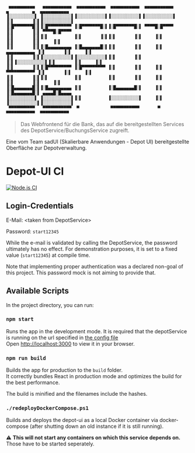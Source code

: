 ```
 ▄▄▄▄▄▄▄▄▄▄   ▄▄▄▄▄▄▄▄▄▄▄  ▄▄▄▄▄▄▄▄▄▄▄  ▄▄▄▄▄▄▄▄▄▄▄  ▄▄▄▄▄▄▄▄▄▄▄          ▄         ▄  ▄▄▄▄▄▄▄▄▄▄▄ 
▐░░░░░░░░░░▌ ▐░░░░░░░░░░░▌▐░░░░░░░░░░░▌▐░░░░░░░░░░░▌▐░░░░░░░░░░░▌        ▐░▌       ▐░▌▐░░░░░░░░░░░▌
▐░█▀▀▀▀▀▀▀█░▌▐░█▀▀▀▀▀▀▀▀▀ ▐░█▀▀▀▀▀▀▀█░▌▐░█▀▀▀▀▀▀▀█░▌ ▀▀▀▀█░█▀▀▀▀         ▐░▌       ▐░▌ ▀▀▀▀█░█▀▀▀▀ 
▐░▌       ▐░▌▐░▌          ▐░▌       ▐░▌▐░▌       ▐░▌     ▐░▌             ▐░▌       ▐░▌     ▐░▌     
▐░▌       ▐░▌▐░█▄▄▄▄▄▄▄▄▄ ▐░█▄▄▄▄▄▄▄█░▌▐░▌       ▐░▌     ▐░▌ ▄▄▄▄▄▄▄▄▄▄▄ ▐░▌       ▐░▌     ▐░▌     
▐░▌       ▐░▌▐░░░░░░░░░░░▌▐░░░░░░░░░░░▌▐░▌       ▐░▌     ▐░▌▐░░░░░░░░░░░▌▐░▌       ▐░▌     ▐░▌     
▐░▌       ▐░▌▐░█▀▀▀▀▀▀▀▀▀ ▐░█▀▀▀▀▀▀▀▀▀ ▐░▌       ▐░▌     ▐░▌ ▀▀▀▀▀▀▀▀▀▀▀ ▐░▌       ▐░▌     ▐░▌     
▐░▌       ▐░▌▐░▌          ▐░▌          ▐░▌       ▐░▌     ▐░▌             ▐░▌       ▐░▌     ▐░▌     
▐░█▄▄▄▄▄▄▄█░▌▐░█▄▄▄▄▄▄▄▄▄ ▐░▌          ▐░█▄▄▄▄▄▄▄█░▌     ▐░▌             ▐░█▄▄▄▄▄▄▄█░▌ ▄▄▄▄█░█▄▄▄▄ 
▐░░░░░░░░░░▌ ▐░░░░░░░░░░░▌▐░▌          ▐░░░░░░░░░░░▌     ▐░▌             ▐░░░░░░░░░░░▌▐░░░░░░░░░░░▌
 ▀▀▀▀▀▀▀▀▀▀   ▀▀▀▀▀▀▀▀▀▀▀  ▀            ▀▀▀▀▀▀▀▀▀▀▀       ▀               ▀▀▀▀▀▀▀▀▀▀▀  ▀▀▀▀▀▀▀▀▀▀▀ 
```
> Das Webfrontend für die Bank, das auf die bereitgestellten Services des DepotService/BuchungsService zugreift.

Eine vom Team sadUI (Skalierbare Anwendungen - Depot UI) bereitgestellte Oberfläche zur Depotverwaltung.

# Depot-UI CI
[![Node.js CI](https://github.com/HSWsac2/depot-ui/actions/workflows/ci.yml/badge.svg)](https://github.com/HSWsac2/depot-ui/actions/workflows/ci.yml)

## Login-Credentials

E-Mail: \<taken from DepotService\>
 
Password: `start12345`

While the e-mail is validated by calling the DepotService, the password ultimately has no effect. For demonstration purposes, it is set to a fixed value (`start12345`) at compile time.

Note that implementing proper authentication was a declared non-goal of this project. This password mock is not aiming to provide that.

## Available Scripts

In the project directory, you can run:

### `npm start`

Runs the app in the development mode. It is required that the depotService is running on the url specified in [the config file](.env.development) \
Open [http://localhost:3000](http://localhost:3000) to view it in your browser.

### `npm run build`

Builds the app for production to the `build` folder.\
It correctly bundles React in production mode and optimizes the build for the best performance.

The build is minified and the filenames include the hashes.

### `./redeployDockerCompose.ps1`

Builds and deploys the depot-ui as a local Docker container via docker-compose (after shutting down an old instance if it is still running).

:warning: **This will not start any containers on which this service depends on.** Those have to be started seperately.
